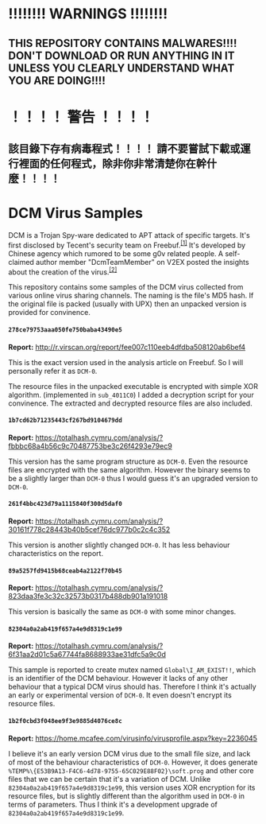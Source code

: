 # **!!!!!!!! WARNINGS !!!!!!!!**

## **THIS REPOSITORY CONTAINS MALWARES!!!! DON'T DOWNLOAD OR RUN ANYTHING IN IT UNLESS YOU CLEARLY UNDERSTAND WHAT YOU ARE DOING!!!!**

# **！！！！ 警告 ！！！！**

## **該目錄下存有病毒程式！！！！ 請不要嘗試下載或運行裡面的任何程式，除非你非常清楚你在幹什麼！！！！**

# DCM Virus Samples

DCM is a Trojan Spy-ware dedicated to APT attack of specific targets.
It's first disclosed by Tecent's security team on Freebuf.<sup>[\[1\]][1]</sup>
It's developed by Chinese agency which rumored to be some g0v related
people. A self-claimed author member "DcmTeamMember" on V2EX posted
the insights about the creation of the virus.<sup>[\[2\]][2]</sup>

This repository contains some samples of the DCM virus collected from
various online virus sharing channels. The naming is the file's MD5
hash. If the original file is packed (usually with UPX) then an unpacked
version is provided for convinence.

#### `278ce79753aaa050fe750baba43490e5`

**Report:** http://r.virscan.org/report/fee007c110eeb4dfdba508120ab6bef4

This is the exact version used in the analysis article on Freebuf. So
I will personally refer it as `DCM-0`.

The resource files in the unpacked executable is encrypted with simple
XOR algorithm. (implemented in `sub_4011C0`) I added a decryption
script for your convinence. The extracted and decrypted resource files
are also included.

#### `1b7cd62b71235443cf267bd9104679dd`

**Report:** https://totalhash.cymru.com/analysis/?fbbbc68a4b56c9c70487753be3c26f4293e79ec9

This version has the same program structure as `DCM-0`. Even the
resource files are encrypted with the same algorithm. However the binary
seems to be a slightly larger than `DCM-0` thus I would guess it's an
upgraded version to `DCM-0`.

#### `261f4bbc423d79a1115840f300d5daf0`

**Report:** https://totalhash.cymru.com/analysis/?30161f778c28443b40b5cef76dc977b0c2c4c352

This version is another slightly changed `DCM-0`. It has less behaviour
characteristics on the report.

#### `89a5257fd9415b68ceab4a2122f70b45`

**Report:** https://totalhash.cymru.com/analysis/?823daa3fe3c32c32573b0317b488db901a191018

This version is basically the same as `DCM-0` with some minor changes.

#### `82304a0a2ab419f657a4e9d8319c1e99`

**Report:** https://totalhash.cymru.com/analysis/?6f31aa2d01c5a67744fa8688933ae31dfc5a9c0d

This sample is reported to create mutex named `Global\I_AM_EXIST!!`,
which is an identifier of the DCM behaviour. However it lacks of any
other behaviour that a typical DCM virus should has. Therefore I think
it's actually an early or experimental version of `DCM-0`. It even doesn't
encrypt its resource files.

#### `1b2f0cbd3f048ee9f3e9885d4076ce8c`

**Report:** https://home.mcafee.com/virusinfo/virusprofile.aspx?key=2236045

I believe it's an early version DCM virus due to the small file size,
and lack of most of the behaviour characteristics of `DCM-0`. However,
it does generate `%TEMP%\{E53B9A13-F4C6-4d78-9755-65C029E88F02}\soft.prog`
and other core files that we can be certain that it's a variation of DCM.
Unlike `82304a0a2ab419f657a4e9d8319c1e99`, this version uses XOR encryption
for its resource files, but is slightly different than the algorithm used
in `DCM-0` in terms of parameters. Thus I think it's a development upgrade
of `82304a0a2ab419f657a4e9d8319c1e99`.

[1]: http://www.freebuf.com/articles/system/101447.html
[2]: https://www.v2ex.com/t/271590
